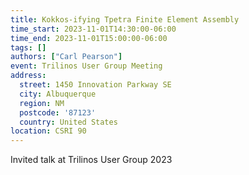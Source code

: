 ```yaml
---
title: Kokkos-ifying Tpetra Finite Element Assembly
time_start: 2023-11-01T14:30:00-06:00
time_end: 2023-11-01T15:00:00-06:00
tags: []
authors: ["Carl Pearson"]
event: Trilinos User Group Meeting
address:
  street: 1450 Innovation Parkway SE
  city: Albuquerque
  region: NM
  postcode: '87123'
  country: United States
location: CSRI 90
---
```


Invited talk at Trilinos User Group 2023
